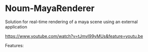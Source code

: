# Noum-MayaRenderer
Solution for real-time rendering of a maya scene using an external application

https://www.youtube.com/watch?v=tJmvl99yMUs&feature=youtu.be

Features:

